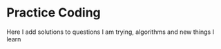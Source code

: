 # Practice Coding

Here I add solutions to questions I am trying, algorithms and new things I learn
